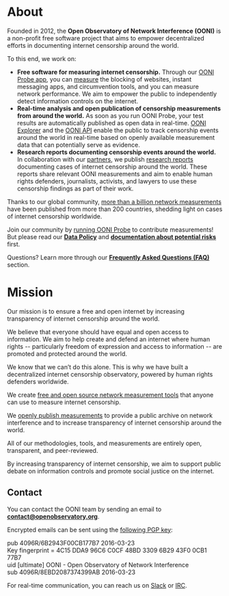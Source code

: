 About
=====

Founded in 2012, the **Open Observatory of Network Interference (OONI)** is a non-profit free software project that aims to empower decentralized efforts in documenting internet censorship around the world.

To this end, we work on:

*   **Free software for measuring internet censorship.** Through our [OONI Probe app](https://ooni.org/install/), you can [measure](https://ooni.org/nettest/) the blocking of websites, instant messaging apps, and circumvention tools, and you can measure network performance. We aim to empower the public to independently detect information controls on the internet.
*   **Real-time analysis and open publication of censorship measurements from around the world.** As soon as you run OONI Probe, your test results are automatically published as open data in real-time. [OONI Explorer](https://explorer.ooni.org/) and the [OONI API](https://api.ooni.io/) enable the public to track censorship events around the world in real-time based on openly available measurement data that can potentially serve as evidence.
*   **Research reports documenting censorship events around the world.** In collaboration with our [partners](https://ooni.org/partners), we publish [research reports](https://ooni.org/reports/) documenting cases of internet censorship around the world. These reports share relevant OONI measurements and aim to enable human rights defenders, journalists, activists, and lawyers to use these censorship findings as part of their work.

Thanks to our global community, [more than a billion network measurements](https://explorer.ooni.org/) have been published from more than 200 countries, shedding light on cases of internet censorship worldwide.

Join our community by [running OONI Probe](https://ooni.org/install/) to contribute measurements! But please read our **[Data Policy](/about/data-policy)** and **[documentation about potential risks](/about/risks/)** first.

Questions? Learn more through our **[Frequently Asked Questions (FAQ)](https://ooni.org/support/faq/)** section.

Mission
=======

Our mission is to ensure a free and open internet by increasing transparency of internet censorship around the world.

We believe that everyone should have equal and open access to information. We aim to help create and defend an internet where human rights -- particularly freedom of expression and access to information -- are promoted and protected around the world.

We know that we can’t do this alone. This is why we have built a decentralized internet censorship observatory, powered by human rights defenders worldwide.

We create [free and open source network measurement tools](https://ooni.org/install/) that anyone can use to measure internet censorship.

We [openly publish measurements](https://ooni.org/data/) to provide a public archive on network interference and to increase transparency of internet censorship around the world.

All of our methodologies, tools, and measurements are entirely open, transparent, and peer-reviewed.

By increasing transparency of internet censorship, we aim to support public debate on information controls and promote social justice on the internet.

Contact
-------

You can contact the OONI team by sending an email to **contact@openobservatory.org**.

Encrypted emails can be sent using the [following PGP key](https://keyserver.ubuntu.com/pks/lookup?fingerprint=on&op=index&search=0x4C15DDA996C6C0CF48BD33096B2943F00CB177B7):

pub 4096R/6B2943F00CB177B7 2016-03-23  
Key fingerprint = 4C15 DDA9 96C6 C0CF 48BD 3309 6B29 43F0 0CB1 77B7  
uid \[ultimate\] OONI - Open Observatory of Network Interference  
sub 4096R/8EBD2087374399AB 2016-03-23  

For real-time communication, you can reach us on [Slack](https://slack.ooni.org/) or [IRC](ircs://irc.oftc.net:6697/#ooni).